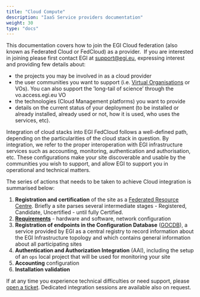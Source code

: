 ```yaml
---
title: "Cloud Compute"
description: "IaaS Service providers documentation"
weight: 30
type: "docs"
---
```


This documentation covers how to join the EGI Cloud federation (also known as
Federated Cloud or FedCloud) as a provider.  If you are interested in joining
please first contact EGI at [support@egi.eu](mailto:support@egi.eu), expressing
interest and providing few details about:

- the projects you may be involved in as a cloud provider
- the user communities you want to support (i.e.
  [Virtual Organisations](https://confluence.egi.eu/display/EGIG/Virtual+organisation)
  or VOs). You can also support the ’long-tail of science’ through the
  vo.access.egi.eu VO
- the technologies (Cloud Management platforms) you want to provide
- details on the current status of your deployment (to be installed or already
  installed, already used or not, how it is used, who uses the services, etc).

Integration of cloud stacks into EGI FedCloud follows a well-defined path,
depending on the particularities of the cloud stack in question. By integration,
we refer to the proper interoperation with EGI infrastructure services such as
accounting, monitoring, authentication and authorisation, etc. These
configurations make your site discoverable and usable by the communities you
wish to support, and allow EGI to support you in operational and technical
matters.

The series of actions that needs to be taken to achieve Cloud integration is
summarised below:

1. **Registration and certification** of the site as a
   [Federated Resource Centre](../joining/federated-resource-centre/). Briefly a
   site parses several intermediate stages - Registered, Candidate,
   Uncertified - until fully Certified.
1. [**Requirements**](./requirements/) - hardware and software, network
   configuration
1. **Registration of endpoints in the Configuration Database**
   ([GOCDB](../../internal/configuration-database/)), a service provided by EGI
   as a central registry to record information about the EGI Infrastructure
   topology and which contains general information about all participating sites
1. **Authentication and Authorization Integration** (AAI), including the setup
   of an `ops` local project that will be used for monitoring your site
1. **Accounting** configuration
1. **Installation validation**

If at any time you experience technical difficulties or need support, please
[open a ticket](https://ggus.eu/). Dedicated integration sessions are available
also on request.
